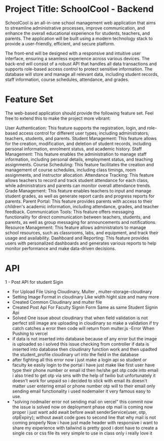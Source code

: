# Project Title: SchoolCool - Backend

SchoolCool is an all-in-one school management web application that aims to streamline administrative processes, improve communication, and enhance the overall educational experience for students, teachers, and parents. The application will be built using a modern technology stack to provide a user-friendly, efficient, and secure platform.

The front-end will be designed with a responsive and intuitive user interface, ensuring a seamless experience across various devices. The back-end will consist of a robust API that handles all data transactions and supports role-based access control to protect sensitive information. The database will store and manage all relevant data, including student records, staff information, course schedules, attendance, and grades.

# Feature Set

The web-based application should provide the following feature set. Feel free to extend this to make the project more vibrant:

User Authentication: This feature supports the registration, login, and role-based access control for different user types, including administrators, teachers, students, and parents.
Student Management: This feature allows for the creation, modification, and deletion of student records, including personal information, enrolment status, and academic history.
Staff Management: This feature enables the administration to manage staff information, including personal details, employment status, and teaching assignments.
Course Scheduling: This feature facilitates the creation and management of course schedules, including class timings, room assignments, and instructor allocation.
Attendance Tracking: This feature allows teachers to record and track student attendance for each class, while administrators and parents can monitor overall attendance trends.
Grade Management: This feature enables teachers to input and manage student grades, as well as generate report cards and progress reports for parents.
Parent Portal: This feature provides parents with access to their children's academic information, including attendance, grades, and teacher feedback.
Communication Tools: This feature offers messaging functionality for direct communication between teachers, students, and parents, as well as group messaging for announcements and notifications.
Resource Management: This feature allows administrators to manage school resources, such as classrooms, labs, and equipment, and track their usage and availability.
Dashboard and Reporting: This feature provides users with personalized dashboards and generates various reports to help monitor performance and make data-driven decisions.

# API

1 - Post API for student Sigin

- For Upload File Using Cloudinary, Multer , multer-storage-cloudinary
- Setting Image Format in cloudinary Like width hight size and many more
- Created Common Cloudinary and multer file
- Created Post Api For Faculty Signin Form Same as same Student Signin Api
- Solved One issue about cloudinary that when field validation is not perfect still image are uploading in cloudinary so make a validation if try catch catches a error then code will return from multer.js
  -Error When Pushing to vercel
- if data is not inserted into database because of any error but the image is uploaded so i solved this issue checking from controller if data is inserted into database then cloudinary function work and then upadted the student_profile cloudinary url into the field in the database
- after fighting all this error now i just make a login api so student or faculty ke easily login to the portal i have just make like first user have type their phone number or email id
  then he/she get otp code into email i also tried to get otp via sms with the help of twilio but unfortunately it doesn't work for unpaid so i decided to stick with email its doesn't matter user entering email or phone number otp will to their email only sending email functionality i used nodemailer it very famous easy to use.
- "solving nodmailer error not sending mail on vercel" this commit now the issue is solved now on deployment phase otp mail is coming now proper i just want add await before
  await senderService(user, otp, otpExpiry); without await code goes to second line that why mail is not coming properly
Now i have just made header with responsive i want to share my experience with tailwind is pretty good i dont have to create a single css or css file
its very simple to use in class only i really love it

